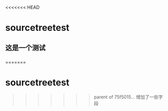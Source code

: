 <<<<<<< HEAD
# sourcetreetest

## 这是一个测试
### <source src="" type="" media="">
=======
# sourcetreetest
>>>>>>> parent of 75f5015... 增加了一些字段
